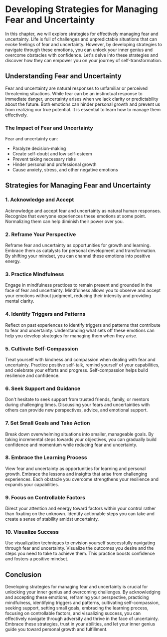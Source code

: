Developing Strategies for Managing Fear and Uncertainty
==================================================================

In this chapter, we will explore strategies for effectively managing fear and uncertainty. Life is full of challenges and unpredictable situations that can evoke feelings of fear and uncertainty. However, by developing strategies to navigate through these emotions, you can unlock your inner genius and overcome obstacles with confidence. Let's delve into these strategies and discover how they can empower you on your journey of self-transformation.

Understanding Fear and Uncertainty
----------------------------------

Fear and uncertainty are natural responses to unfamiliar or perceived threatening situations. While fear can be an instinctual response to immediate danger, uncertainty arises when we lack clarity or predictability about the future. Both emotions can hinder personal growth and prevent us from realizing our true potential. It is essential to learn how to manage them effectively.

### The Impact of Fear and Uncertainty

Fear and uncertainty can:

* Paralyze decision-making
* Create self-doubt and low self-esteem
* Prevent taking necessary risks
* Hinder personal and professional growth
* Cause anxiety, stress, and other negative emotions

Strategies for Managing Fear and Uncertainty
--------------------------------------------

### 1. Acknowledge and Accept

Acknowledge and accept fear and uncertainty as natural human responses. Recognize that everyone experiences these emotions at some point. Normalizing them can help diminish their power over you.

### 2. Reframe Your Perspective

Reframe fear and uncertainty as opportunities for growth and learning. Embrace them as catalysts for personal development and transformation. By shifting your mindset, you can channel these emotions into positive energy.

### 3. Practice Mindfulness

Engage in mindfulness practices to remain present and grounded in the face of fear and uncertainty. Mindfulness allows you to observe and accept your emotions without judgment, reducing their intensity and providing mental clarity.

### 4. Identify Triggers and Patterns

Reflect on past experiences to identify triggers and patterns that contribute to fear and uncertainty. Understanding what sets off these emotions can help you develop strategies for managing them when they arise.

### 5. Cultivate Self-Compassion

Treat yourself with kindness and compassion when dealing with fear and uncertainty. Practice positive self-talk, remind yourself of your capabilities, and celebrate your efforts and progress. Self-compassion helps build resilience and confidence.

### 6. Seek Support and Guidance

Don't hesitate to seek support from trusted friends, family, or mentors during challenging times. Discussing your fears and uncertainties with others can provide new perspectives, advice, and emotional support.

### 7. Set Small Goals and Take Action

Break down overwhelming situations into smaller, manageable goals. By taking incremental steps towards your objectives, you can gradually build confidence and momentum while reducing fear and uncertainty.

### 8. Embrace the Learning Process

View fear and uncertainty as opportunities for learning and personal growth. Embrace the lessons and insights that arise from challenging experiences. Each obstacle you overcome strengthens your resilience and expands your capabilities.

### 9. Focus on Controllable Factors

Direct your attention and energy toward factors within your control rather than fixating on the unknown. Identify actionable steps you can take and create a sense of stability amidst uncertainty.

### 10. Visualize Success

Use visualization techniques to envision yourself successfully navigating through fear and uncertainty. Visualize the outcomes you desire and the steps you need to take to achieve them. This practice boosts confidence and fosters a positive mindset.

Conclusion
----------

Developing strategies for managing fear and uncertainty is crucial for unlocking your inner genius and overcoming challenges. By acknowledging and accepting these emotions, reframing your perspective, practicing mindfulness, identifying triggers and patterns, cultivating self-compassion, seeking support, setting small goals, embracing the learning process, focusing on controllable factors, and visualizing success, you can effectively navigate through adversity and thrive in the face of uncertainty. Embrace these strategies, trust in your abilities, and let your inner genius guide you toward personal growth and fulfillment.
